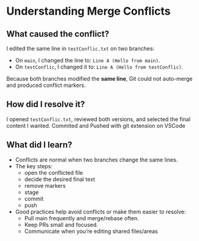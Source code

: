 # Understanding Merge Conflicts

## What caused the conflict?
I edited the same line in `testConflic.txt` on two branches:
- On `main`, I changed the line to: `Line A (Hello from main)`.
- On `testConflic`, I changed it to: `Line A (Hello from testConflic)`.

Because both branches modified the **same line**, Git could not auto-merge and produced conflict markers.

## How did I resolve it?
I opened `testConflic.txt`, reviewed both versions, and selected the final content I wanted. Commited and Pushed with git extension on VSCode

## What did I learn?

- Conflicts are normal when two branches change the same lines.
- The key steps: 
    - open the conflicted file
    - decide the desired final text 
    - remove markers
    - stage
    - commit
    - push
- Good practices help avoid conflicts or make them easier to resolve:
    - Pull main frequently and merge/rebase often.
    - Keep PRs small and focused.
    - Communicate when you’re editing shared files/areas
